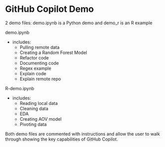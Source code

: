 # GitHub Copilot Demo

2 demo files: 
demo.ipynb is a Python demo and demo_r is an R example 

demo.ipynb
- includes:
  - Pulling remote data
  - Creating a Random Forest Model
  - Refactor code
  - Documenting code
  - Regex example
  - Explain code
  - Explain remote repo
  
R-demo.ipynb
- includes:
  - Reading local data
  - Cleaning data
  - EDA
  - Creating AOV model
  - Pivoting data
  
Both demo files are commented with instructions and allow the user to walk through showing the key capabilities of GitHub Copilot. 
